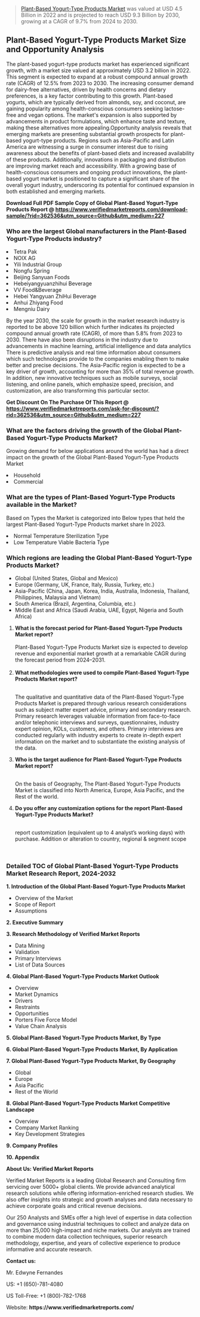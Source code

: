 <blockquote><p><p><a href="https://www.verifiedmarketreports.com/download-sample/?rid=362536&utm_source=Github&utm_medium=227" target="_blank">Plant-Based Yogurt-Type Products Market</a> was valued at USD 4.5 Billion in 2022 and is projected to reach USD 9.3 Billion by 2030, growing at a CAGR of 9.7% from 2024 to 2030.</p></blockquote><p><h2>Plant-Based Yogurt-Type Products Market Size and Opportunity Analysis</h2>The plant-based yogurt-type products market has experienced significant growth, with a market size valued at approximately USD 3.2 billion in 2022. This segment is expected to expand at a robust compound annual growth rate (CAGR) of 12.5% from 2023 to 2030. The increasing consumer demand for dairy-free alternatives, driven by health concerns and dietary preferences, is a key factor contributing to this growth. Plant-based yogurts, which are typically derived from almonds, soy, and coconut, are gaining popularity among health-conscious consumers seeking lactose-free and vegan options. The market's expansion is also supported by advancements in product formulations, which enhance taste and texture, making these alternatives more appealing.Opportunity analysis reveals that emerging markets are presenting substantial growth prospects for plant-based yogurt-type products. Regions such as Asia-Pacific and Latin America are witnessing a surge in consumer interest due to rising awareness about the benefits of plant-based diets and increased availability of these products. Additionally, innovations in packaging and distribution are improving market reach and accessibility. With a growing base of health-conscious consumers and ongoing product innovations, the plant-based yogurt market is positioned to capture a significant share of the overall yogurt industry, underscoring its potential for continued expansion in both established and emerging markets.</p><p class=""><strong>Download Full PDF Sample Copy of Global Plant-Based Yogurt-Type Products Report @ <a href="https://www.verifiedmarketreports.com/download-sample/?rid=362536&amp;utm_source=Github&amp;utm_medium=227" target="_blank">https://www.verifiedmarketreports.com/download-sample/?rid=362536&amp;utm_source=Github&amp;utm_medium=227</a></strong></p><h3 id="" class="">Who are the largest Global manufacturers in the Plant-Based Yogurt-Type Products industry?</h3><p><li>Tetra Pak</li><li> NOIX AG</li><li> Yili Industrial Group</li><li> Nongfu Spring</li><li> Beijing Sanyuan Foods</li><li> Hebeiyangyuanzhihui Beverage</li><li> VV Food&Beverage</li><li> Hebei Yangyuan ZhiHui Beverage</li><li> Anhui Zhiyang Food</li><li> Mengniu Dairy</li></p><div class=""><div class="" dir="" data-message-author-role="" data-message-id="" data-message-model-slug=""><div class=""><div class=""><div class=""><div class="" dir="" data-message-author-role="" data-message-id="" data-message-model-slug=""><div class=""><div class=""><p>By the year 2030, the scale for growth in the market research industry is reported to be above 120 billion which further indicates its projected compound annual growth rate (CAGR), of more than 5.8% from 2023 to 2030. There have also been disruptions in the industry due to advancements in machine learning, artificial intelligence and data analytics There is predictive analysis and real time information about consumers which such technologies provide to the companies enabling them to make better and precise decisions. The Asia-Pacific region is expected to be a key driver of growth, accounting for more than 35% of total revenue growth. In addition, new innovative techniques such as mobile surveys, social listening, and online panels, which emphasize speed, precision, and customization, are also transforming this particular sector.</p><p><strong>Get Discount On The Purchase Of This Report @&nbsp; <a href="https://www.verifiedmarketreports.com/ask-for-discount/?rid=362536&amp;utm_source=Github&amp;utm_medium=227" target="_blank">https://www.verifiedmarketreports.com/ask-for-discount/?rid=362536&amp;utm_source=Github&amp;utm_medium=227</a></strong></p></div></div></div></div></div></div></div></div><h3 id="" class="">What are the factors driving the growth of the Global Plant-Based Yogurt-Type Products Market?</h3><p id="" class="">Growing demand for below applications around the world has had a direct impact on the growth of the Global Plant-Based Yogurt-Type Products Market</p><p id="" class=""><li>Household</li><li> Commercial</li></p><h3 id="" class="">What are the types of Plant-Based Yogurt-Type Products available in the Market?</h3><p id="" class="">Based on Types the Market is categorized into Below types that held the largest Plant-Based Yogurt-Type Products market share In 2023.</p><p id="" class=""><li>Normal Temperature Sterilization Type</li><li> Low Temperature Viable Bacteria Type</li></p><h3 id="" class="">Which regions are leading the Global Plant-Based Yogurt-Type Products Market?</h3><ul><li>Global (United States, Global and Mexico)</li><li>Europe (Germany, UK, France, Italy, Russia, Turkey, etc.)</li><li>Asia-Pacific (China, Japan, Korea, India, Australia, Indonesia, Thailand, Philippines, Malaysia and Vietnam)</li><li>South America (Brazil, Argentina, Columbia, etc.)</li><li>Middle East and Africa (Saudi Arabia, UAE, Egypt, Nigeria and South Africa)</li></ul><p><ol><li><strong>What is the forecast period for Plant-Based Yogurt-Type Products Market report?<br /></strong><br /><span data-sheets-root="1" data-sheets-value="{&quot;1&quot;:2,&quot;2&quot;:&quot;XXXX size is expected to develop revenue and exponential market growth at a remarkable CAGR during the forecast period from 2024&ndash;2030.&quot;}" data-sheets-userformat="{&quot;2&quot;:12674,&quot;4&quot;:{&quot;1&quot;:2,&quot;2&quot;:16776960},&quot;10&quot;:2,&quot;11&quot;:0,&quot;15&quot;:&quot;Arial&quot;,&quot;16&quot;:12}">Plant-Based Yogurt-Type Products Market size is expected to develop revenue and exponential market growth at a remarkable CAGR during the forecast period from 2024&ndash;2031.</span><br /><br /></li><li><strong>What methodologies were used to compile Plant-Based Yogurt-Type Products Market report?<br /><br /></strong><p>The qualitative and quantitative data of the&nbsp;Plant-Based Yogurt-Type Products Market is prepared through various research considerations such as subject matter expert advice, primary and secondary research. Primary research leverages valuable information from face-to-face and/or telephonic interviews and surveys, questionnaires, industry expert opinion, KOLs, customers, and others. Primary interviews are conducted regularly with industry experts to create in-depth expert information on the market and to substantiate the existing analysis of the data.&nbsp;</p></li><li><strong>Who is the target audience for Plant-Based Yogurt-Type Products Market report?<br /><br /></strong><p>On the basis of Geography, The&nbsp;Plant-Based Yogurt-Type Products Market is classified into North America, Europe, Asia Pacific, and the Rest of the world.</p></li><li><strong>Do you offer any customization options for the report Plant-Based Yogurt-Type Products Market?<br /><br /></strong><p>report customization (equivalent up to 4 analyst&rsquo;s working days) with purchase. Addition or alteration to country, regional &amp; segment scope</p><p>&nbsp;</p></li></ol></p><h3 id="" class="">Detailed TOC of Global Plant-Based Yogurt-Type Products Market Research Report, 2024-2032</h3><p id="" class=""><strong>1. Introduction of the Global Plant-Based Yogurt-Type Products Market</strong></p><ul><li>Overview of the Market</li><li>Scope of Report</li><li>Assumptions</li></ul><p id="" class=""><strong>2. Executive Summary</strong></p><p id="" class=""><strong>3. Research Methodology of&nbsp;Verified Market Reports</strong></p><ul><li>Data Mining</li><li>Validation</li><li>Primary Interviews</li><li>List of Data Sources</li></ul><p id="" class=""><strong>4. Global Plant-Based Yogurt-Type Products Market Outlook</strong></p><ul><li>Overview</li><li>Market Dynamics</li><li>Drivers</li><li>Restraints</li><li>Opportunities</li><li>Porters Five Force Model</li><li>Value Chain Analysis</li></ul><p id="" class=""><strong>5. Global Plant-Based Yogurt-Type Products Market, By&nbsp;Type</strong></p><p id="" class=""><strong>6. Global Plant-Based Yogurt-Type Products Market, By Application</strong></p><p id="" class=""><strong>7. Global Plant-Based Yogurt-Type Products Market, By Geography</strong></p><ul><li>Global</li><li>Europe</li><li>Asia Pacific</li><li>Rest of the World</li></ul><p id="" class=""><strong>8. Global Plant-Based Yogurt-Type Products Market Competitive Landscape</strong></p><ul><li>Overview</li><li>Company Market Ranking</li><li>Key Development Strategies</li></ul><p id="" class=""><strong>9. Company Profiles</strong></p><p id="" class=""><strong>10. Appendix</strong></p><p id="" class=""><strong>About Us: Verified Market Reports</strong></p><p id="" class="">Verified Market Reports is a leading Global Research and Consulting firm servicing over 5000+ global clients. We provide advanced analytical research solutions while offering information-enriched research studies. We also offer insights into strategic and growth analyses and data necessary to achieve corporate goals and critical revenue decisions.</p><p id="" class="">Our 250 Analysts and SMEs offer a high level of expertise in data collection and governance using industrial techniques to collect and analyze data on more than 25,000 high-impact and niche markets. Our analysts are trained to combine modern data collection techniques, superior research methodology, expertise, and years of collective experience to produce informative and accurate research.</p><p id="" class=""><strong>Contact us:</strong></p><p id="" class="">Mr. Edwyne Fernandes</p><p id="" class="">US: +1 (650)-781-4080</p><p id="" class="">US Toll-Free: +1 (800)-782-1768</p><p id="" class="">Website: <a target="" data-test-app-aware-link=""><strong>https://www.verifiedmarketreports.com/</strong></a></p>
